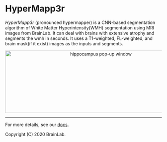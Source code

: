 # HyperMapp3r

*HyperMapp3r* (pronounced hypermapper) is a CNN-based segmentation algorithm of White Matter Hyperintensity(WMH) segmentation
using MRI images from BrainLab.
It can deal with brains with extensive atrophy and segments the wmh in seconds.
It uses a T1-weighted, FL-weighted, and brain mask(if it exist) images as the inputs and segments.

<p align="center">
      <img src="docs/images/hypermapper_pipeline.png" alt="hippocampus pop-up window"
      width="600" height="200"/>
</p>


____________________________

For more details, see our [docs](https://hypermapp3r.readthedocs.io).

Copyright (C) 2020 BrainLab.
